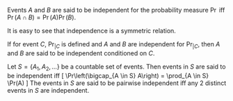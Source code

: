 Events $A$ and $B$ are said to be independent for the probability measure $\Pr$
iff $\Pr(A \cap B) = \Pr(A)\Pr(B)$.

It is easy to see that independence is a symmetric relation.

If for event $C$, $\Pr_{|C}$ is defined and $A$ and $B$ are independent for $\Pr_{|C}$,
then $A$ and $B$ are said to be independent conditioned on $C$.

Let $S = \{A_1, A_2, \ldots\}$ be a countable set of events.
Then events in $S$ are said to be independent iff
\[ \Pr\left(\bigcap_{A \in S} A\right) = \prod_{A \in S} \Pr(A) \]
The events in $S$ are said to be pairwise independent iff
any 2 distinct events in $S$ are independent.
